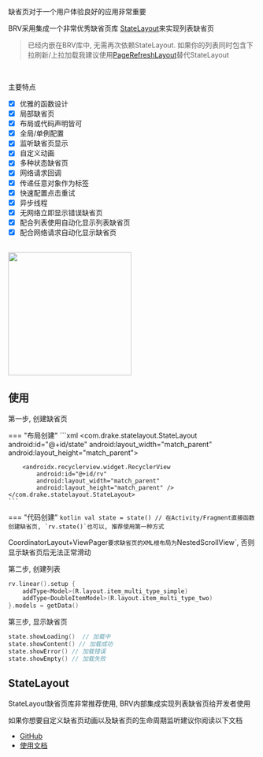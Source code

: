 缺省页对于一个用户体验良好的应用非常重要

BRV采用集成一个非常优秀缺省页库 [StateLayout](https://github.com/liangjingkanji/StateLayout)来实现列表缺省页

> 已经内嵌在BRV库中, 无需再次依赖StateLayout. 如果你的列表同时包含下拉刷新/上拉加载我建议使用[PageRefreshLayout](refresh.md)替代StateLayout

<br>

主要特点

- [x] 优雅的函数设计
- [x] 局部缺省页
- [x] 布局或代码声明皆可
- [x] 全局/单例配置
- [x] 监听缺省页显示
- [x] 自定义动画
- [x] 多种状态缺省页
- [x] 网络请求回调
- [x] 传递任意对象作为标签
- [x] 快速配置点击重试
- [x] 异步线程
- [x] 无网络立即显示错误缺省页
- [x] 配合列表使用自动化显示列表缺省页
- [x] 配合网络请求自动化显示缺省页

<br>

<img src="https://i.loli.net/2021/08/14/cliN9VtnAfjb1Z4.gif" width="250"/>


## 使用

第一步, 创建缺省页

=== "布局创建"
    ```xml
    <com.drake.statelayout.StateLayout
        android:id="@+id/state"
        android:layout_width="match_parent"
        android:layout_height="match_parent">

        <androidx.recyclerview.widget.RecyclerView
            android:id="@+id/rv"
            android:layout_width="match_parent"
            android:layout_height="match_parent" />
    </com.drake.statelayout.StateLayout>
    ```
=== "代码创建"
    ```kotlin
    val state = state() // 在Activity/Fragment直接函数创建缺省页, `rv.state()`也可以, 推荐使用第一种方式
    ```

CoordinatorLayout+ViewPager`要求缺省页的XML根布局为`NestedScrollView`, 否则显示缺省页后无法正常滑动

第二步, 创建列表

```kotlin
rv.linear().setup {
    addType<Model>(R.layout.item_multi_type_simple)
    addType<DoubleItemModel>(R.layout.item_multi_type_two)
}.models = getData()
```

第三步, 显示缺省页
```kotlin
state.showLoading()  // 加载中
state.showContent() // 加载成功
state.showError() // 加载错误
state.showEmpty() // 加载失败
```

## StateLayout

StateLayout缺省页库非常推荐使用, BRV内部集成实现列表缺省页给开发者使用

如果你想要自定义缺省页动画以及缺省页的生命周期监听建议你阅读以下文档

- [GitHub](https://github.com/liangjingkanji/StateLayout/)
- [使用文档](https://liangjingkanji.github.io/StateLayout)
